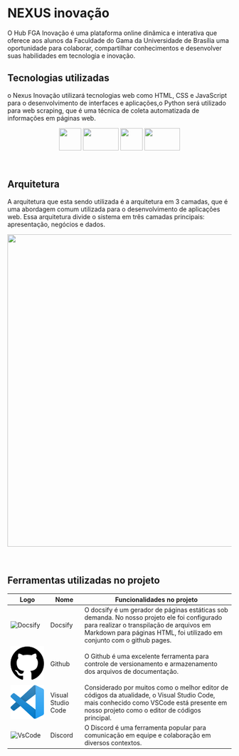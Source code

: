
# NEXUS inovação

O Hub FGA Inovação é uma plataforma online dinâmica e interativa que oferece aos alunos da Faculdade do Gama da Universidade de Brasília uma oportunidade para colaborar, compartilhar conhecimentos e desenvolver suas habilidades em tecnologia e inovação.</p>

## Tecnologias utilizadas

o Nexus Inovação utilizará tecnologias web como HTML, CSS e JavaScript para o desenvolvimento de interfaces e aplicações,o Python será utilizado para web scraping, que é uma técnica de coleta automatizada de informações em páginas web.
<br>
<p align="center"> 
  <img  height="50" width="50" src="https://cdn3.iconfinder.com/data/icons/logos-and-brands-adobe/512/267_Python-1024.png">
  <img  height="50" width="80" src="https://1000marcas.net/wp-content/uploads/2020/11/JavaScript-logo-2048x1280.png">
  <img  height="50" width="50" src="https://www.clipartkey.com/mpngs/m/210-2104705_html-logo-png-transparent-background.png">
  <img  height="50" width="80" src="https://1000marcas.net/wp-content/uploads/2021/02/CSS-Logo.png">
</p>

<br/>

## Arquitetura
A arquitetura que esta sendo utilizada é a arquitetura em 3 camadas, que é uma abordagem comum utilizada para o desenvolvimento de aplicações web. Essa arquitetura divide o sistema em três camadas principais: apresentação, negócios e dados.
<br>
<p align="center"> 
  <img  height="700" width="600" src="https://raw.githubusercontent.com/fga-eps-mds/2023.1-NEXUS-hub-fga-inovacao/main/documenta%C3%A7%C3%A3o/Arquitetura%20em%20Camadas.png">
</p>

<br/>

## Ferramentas utilizadas no projeto
 Logo | Nome | Funcionalidades no projeto |
 ---- | ---- | ---- |
<img src="https://docsify.js.org/_media/icon.svg" alt="Docsify" href="https://docsify.js.org/" width="200"> |  Docsify  | O docsify é um gerador de páginas estáticas sob demanda. No nosso projeto ele foi configurado para realizar o transpilação de arquivos em Markdown para páginas HTML, foi utilizado em conjunto com o github pages. |
<img src="https://raw.githubusercontent.com/UnBArqDsw2021-1/2021.1_G01_Animalesco_docs/main/docs/assets/images/github.png" alt="Github" href="https://github.com" width="200"> |    Github    | O Github é uma excelente ferramenta para controle de versionamento e armazenamento dos arquivos de documentação. |
<img src="https://raw.githubusercontent.com/UnBArqDsw2021-1/2021.1_G01_Animalesco_docs/main/docs/assets/images/vscode.png" alt="VsCode" href="https://code.visualstudio.com/" width="200"> | Visual Studio Code | Considerado por muitos como o melhor editor de códigos da atualidade, o Visual Studio Code, mais conhecido como VSCode está presente em nosso projeto como o editor de códigos principal.|
<img src="https://logodownload.org/wp-content/uploads/2017/11/discord-logo-1-1.png" alt="VsCode" href="https://code.visualstudio.com/" width="200"> | Discord | O Discord é uma ferramenta popular para comunicação em equipe e colaboração em diversos contextos.|
